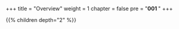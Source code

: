 +++
title = "Overview"
weight = 1
chapter = false
pre = "<b>001 </b>"
+++

{{% children depth="2" %}}
